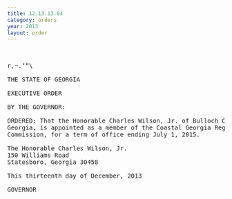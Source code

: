 ```yaml
---
title: 12.13.13.04
category: orders
year: 2013
layout: order
---
```


<pre> 

r,~.‘“\

THE STATE OF GEORGIA

EXECUTIVE ORDER

BY THE GOVERNOR:

ORDERED: That the Honorable Charles Wilson, Jr. of Bulloch County,
Georgia, is appointed as a member of the Coastal Georgia Regional
Commission, for a term of office ending July 1, 2015.

The Honorable Charles Wilson, Jr.
150 Williams Road
Statesboro, Georgia 30458

This thirteenth day of December, 2013

GOVERNOR

</pre>
